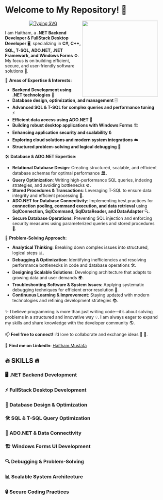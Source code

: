 # Welcome to My Repository! 👋
<img width="250" align="right" src="https://c.tenor.com/_DOBjnGspYAAAAAM/code-coding.gif">

<p align="center">
<a href="https://git.io/typing-svg"><img src="https://readme-typing-svg.demolab.com?font=Fira+Code&pause=1000&color=EEC7E1&center=true&vCenter=true&random=false&width=435&lines=A+Back+End+developer.;A+Software+Engineer+!;Always+learn+new+things+!" alt="Typing SVG" /></a>
</p>

I am Haitham, a **.NET Backend Developer & FullStack Desktop Developer** 🖥️, specializing in **C#, C++, SQL, T-SQL, ADO.NET, .NET Framework, and Windows Forms** ⚙️. My focus is on building efficient, secure, and user-friendly software solutions 🚀.

📌 **Areas of Expertise & Interests:**
- **Backend Development using .NET technologies** 🔗
- **Database design, optimization, and management** 🗄️
- **Advanced SQL & T-SQL for complex queries and performance tuning** ⚡
- **Efficient data access using ADO.NET** 🔄
- **Building robust desktop applications with Windows Forms** 🏗️
- **Enhancing application security and scalability** 🔒
- **Exploring cloud solutions and modern system integrations** ☁️
- **Structured problem-solving and logical debugging** 🧠

🛠️ **Database & ADO.NET Expertise:**
- **Relational Database Design**: Creating structured, scalable, and efficient database schemas for optimal performance 🏛️.
- **Query Optimization**: Writing high-performance SQL queries, indexing strategies, and avoiding bottlenecks ⚙️.
- **Stored Procedures & Transactions**: Leveraging T-SQL to ensure data integrity and efficient processing 🔄.
- **ADO.NET for Database Connectivity**: Implementing best practices for **connection pooling, command execution, and data retrieval** using **SqlConnection, SqlCommand, SqlDataReader, and DataAdapter** 🔍.
- **Secure Database Operations**: Preventing SQL injection and enforcing security measures using parameterized queries and stored procedures 🔐.

🧠 **Problem-Solving Approach:**
- **Analytical Thinking**: Breaking down complex issues into structured, logical steps 📊.
- **Debugging & Optimization**: Identifying inefficiencies and resolving performance bottlenecks in code and database operations 🛠️.
- **Designing Scalable Solutions**: Developing architecture that adapts to growing data and user demands 🌍.
- **Troubleshooting Software & System Issues**: Applying systematic debugging techniques for efficient error resolution 🔧.
- **Continuous Learning & Improvement**: Staying updated with modern technologies and refining development strategies 📚.

✨ I believe programming is more than just writing code—it’s about solving problems in a structured and innovative way 💡. I am always eager to expand my skills and share knowledge with the developer community 🌎.

📫 **Feel free to connect!** I’d love to collaborate and exchange ideas 🤝 🚀.

🔗 **Find me on LinkedIn**: [Haitham Mustafa](https://www.linkedin.com/in/haitham-mustafa-080515320/)  

## 🔥 SKILLS 🔥  
### 🖥️ .NET Backend Development  
### ⚡ FullStack Desktop Development  
### 🔗 Database Design & Optimization  
### 🛠️ SQL & T-SQL Query Optimization  
### 🔄 ADO.NET & Data Connectivity  
### 🏗️ Windows Forms UI Development  
### 🔍 Debugging & Problem-Solving  
### 📊 Scalable System Architecture  
### 🔒 Secure Coding Practices  
